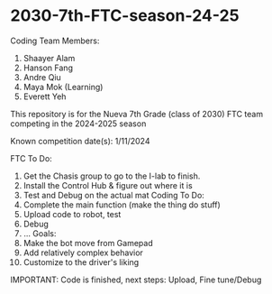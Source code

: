 # 2030-7th-FTC-season-24-25

Coding Team Members:
1. Shaayer Alam
2. Hanson Fang
3. Andre Qiu
4. Maya Mok (Learning)
5. Everett Yeh

This repository is for the Nueva 7th Grade (class of 2030) FTC team competing in the 2024-2025 season

Known competition date(s): 1/11/2024

FTC To Do:
1. Get the Chasis group to go to the I-lab to finish.
2. Install the Control Hub & figure out where it is
3. Test and Debug on the actual mat
Coding To Do:
1. Complete the main function (make the thing do stuff)
2. Upload code to robot, test
3. Debug
4. ...
Goals:
1. Make the bot move from Gamepad
2. Add relatively complex behavior
3. Customize to the driver's liking

IMPORTANT: Code is finished, next steps: Upload, Fine tune/Debug

